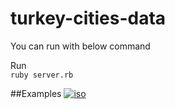 turkey-cities-data
===========
You can run with below command

Run  
```ruby server.rb```

##Examples
 [![iso](public/example.png)](https://github.com/ismailakbudak/turkey-cities-data) 
 